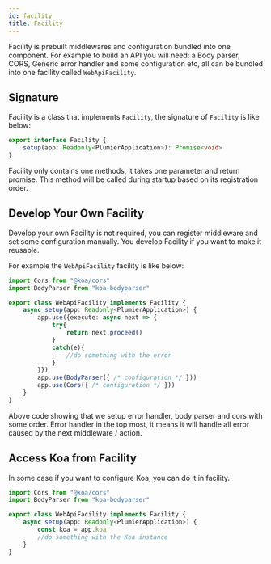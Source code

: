 ```yaml
---
id: facility
title: Facility
---
```


Facility is prebuilt middlewares and configuration bundled into one component. 
For example to build an API you will need: a Body parser, CORS, Generic error handler 
and some configuration etc, all can be bundled into one facility called `WebApiFacility`. 

## Signature
Facility is a class that implements `Facility`, the signature of `Facility` is like below:

```typescript
export interface Facility {
    setup(app: Readonly<PlumierApplication>): Promise<void>
}
```

Facility only contains one methods, it takes one parameter and return promise. This method 
will be called during startup based on its registration order.

## Develop Your Own Facility 
Develop your own Facility is not required, you can register middleware and set some configuration 
manually. You develop Facility if you want to make it reusable.

For example the `WebApiFacility` facility is like below:

```typescript 
import Cors from "@koa/cors"
import BodyParser from "koa-bodyparser"

export class WebApiFacility implements Facility {
    async setup(app: Readonly<PlumierApplication>) {
        app.use({execute: async next => {
            try{
                return next.proceed()
            }
            catch(e){
                //do something with the error
            }
        }})
        app.use(BodyParser({ /* configuration */ }))
        app.use(Cors({ /* configuration */ }))
    }
}
```

Above code showing that we setup error handler, body parser and cors with some order. 
Error handler in the top most, it means it will handle all error caused by the next middleware / action.

## Access Koa from Facility
In some case if you want to configure Koa, you can do it in facility.

```typescript 
import Cors from "@koa/cors"
import BodyParser from "koa-bodyparser"

export class WebApiFacility implements Facility {
    async setup(app: Readonly<PlumierApplication>) {
        const koa = app.koa 
        //do something with the Koa instance
    }
}
```
